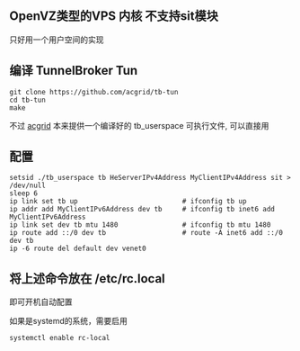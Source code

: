 <!--
author: lizhiwei
head: 
date: 2019-06-25
title: 给单IPV4地址的OpenVZ VPS配置TunnelBrokerIPV6
tags: VPN
images: 
category: Linux
status: publish
summary: 有些小型的OpenVZ VPS供应商不提供IPV6地址，可以用he.net tunnelbroker来提供一个/48的IPV6地址
-->


## OpenVZ类型的VPS 内核 不支持sit模块
   只好用一个用户空间的实现


## 编译  TunnelBroker Tun

    git clone https://github.com/acgrid/tb-tun
    cd tb-tun
    make

不过 [acgrid](https://github.com/acgrid) 本来提供一个编译好的 tb_userspace 可执行文件, 可以直接用



## 配置

    setsid ./tb_userspace tb HeServerIPv4Address MyClientIPv4Address sit > /dev/null
    sleep 6
    ip link set tb up                          # ifconfig tb up
    ip addr add MyClientIPv6Address dev tb     # ifconfig tb inet6 add MyClientIPv6Address
    ip link set dev tb mtu 1480                # ifconfig tb mtu 1480
    ip route add ::/0 dev tb                   # route -A inet6 add ::/0 dev tb
    ip -6 route del default dev venet0

## 将上述命令放在 /etc/rc.local

   即可开机自动配置

如果是systemd的系统，需要启用

    systemctl enable rc-local






